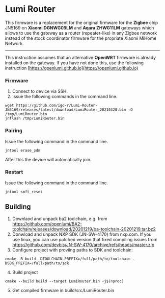 # Lumi Router

This firmware is a replacement for the original firmware for the __Zigbee__ chip JN5169 on __Xiaomi DGNWG05LM__ and __Aqara ZHWG11LM__ gateways which allows to use the gateway as a router (repeater-like) in any Zigbee network instead of the stock coordinator firmware for the propriate Xiaomi MiHome Network.

---

This instruction assumes that an alternative __OpenWRT__ firmware is already installed on the gateway. If you have not done this, use the following instruction [https://openlumi.github.io](https://openlumi.github.io)

### Firmware

1. Connect to device via SSH.
2. Issue the following commands in the command line.

```shell
wget https://github.com/igo-r/Lumi-Router-JN5169/releases/latest/download/LumiRouter_20210320.bin -O /tmp/LumiRouter.bin 
jnflash /tmp/LumiRouter.bin
```

### Pairing

Issue the following command in the command line.

```shell
jntool erase_pdm
```

After this the device will automatically join.

### Restart

Issue the following command in the command line.

```shell
jntool soft_reset
```

## Building

1. Downlaod and unpack ba2 toolchain, e.g. from https://github.com/openlumi/BA2-toolchain/releases/download/20201219/ba-toolchain-20201219.tar.bz2
2. Donwload and unpack NXP SDK (JN-SW-4170) from nxp.com. If you use linux, you can use patched version that fixed compiling issues from https://github.com/devbis/JN-SW-4170/archive/refs/heads/master.zip
3. Configure project with proviing paths to SDK and toolchain:

```
cmake -B build -DTOOLCHAIN_PREFIX=/full/path/to/toolchain -DSDK_PREFIX=/full/path/to/sdk
```

4. Build project

```
cmake --build build --target LumiRouter.bin -j$(nproc)
```

5. Get compiled firmware in build/src/LumiRouter.bin

